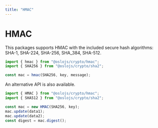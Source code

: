```yaml
---
title: "HMAC"
---
```


# HMAC

This packages supports HMAC with the included secure hash algorithms: SHA-1, SHA-224, SHA-256, SHA_384, SHA-512.

```ts
import { hmac } from "@oslojs/crypto/hmac";
import { SHA256 } from "@oslojs/crypto/sha2";

const mac = hmac(SHA256, key, message);
```

An alternative API is also available.

```ts
import { HMAC } from "@oslojs/crypto/hmac";
import { SHA512 } from "@oslojs/crypto/sha2";

const mac = new HMAC(SHA256, key);
mac.update(data1);
mac.update(data2);
const digest = mac.digest();
```
